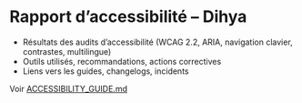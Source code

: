 # Rapport d’accessibilité – Dihya

- Résultats des audits d’accessibilité (WCAG 2.2, ARIA, navigation clavier, contrastes, multilingue)
- Outils utilisés, recommandations, actions correctives
- Liens vers les guides, changelogs, incidents

Voir [ACCESSIBILITY_GUIDE.md](../ACCESSIBILITY_GUIDE.md)
